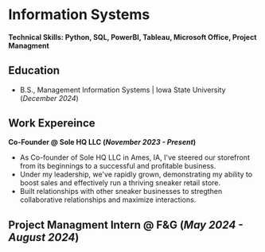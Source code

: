 # Information Systems 

#### Technical Skills: Python, SQL, PowerBI, Tableau, Microsoft Office, Project Managment

## Education 
- B.S., Management Information Systems | Iowa State University (_December 2024_)

## Work Expereince 
**Co-Founder @ Sole HQ LLC (_November 2023 - Present_)**
- As Co-founder of Sole HQ LLC in Ames, IA, I've steered our storefront from its beginnings to a successful and profitable business.
- Under my leadership, we've rapidly grown, demonstrating my ability to boost sales and effectively run a thriving sneaker retail store.
- Built relationships with other sneaker businesses to stregthen collaborative relationships and maximize interactions.

**Project Managment Intern @ F&G (_May 2024 - August 2024_)**
- 

